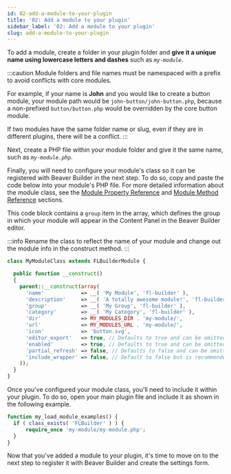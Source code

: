 ```yaml
---
id: 02-add-a-module-to-your-plugin
title: '02: Add a module to your plugin'
sidebar_label: '02: Add a module to your plugin'
slug: add-a-module-to-your-plugin
---
```


To add a module, create a folder in your plugin folder and **give it a unique name using lowercase letters and dashes** such as _`my-module`_.

:::caution
Module folders and file names must be namespaced with a prefix to avoid conflicts with core modules.  

For example, if your name is **John** and you would like to create a button module, your module path
would be `john-button/john-button.php`, because a non-prefixed `button/button.php` would be overridden by the core button module.

If two modules have the same folder name or slug, even if they are in different plugins, there will be
a conflict.
:::

Next, create a PHP file within your module folder and give it the same name, such as _`my-module.php`_.

Finally, you will need to configure your module's class so it can be registered with Beaver Builder in the next step. To do so, copy and paste the code below into your module's PHP file. For more detailed information about the module class, see the [Module Property Reference](08-module-property-reference.md) and [Module Method Reference](09-module-method-reference.md) sections.

This code block contains a `group` item in the array, which defines the group in which your module will appear in the Content Panel in the Beaver Builder editor.

:::info
Rename the class to reflect the name of your module and change out the module info in the construct method.
:::

```php
class MyModuleClass extends FLBuilderModule {

  public function __construct()
  {
    parent::__construct(array(
      'name'            => __( 'My Module', 'fl-builder' ),
      'description'     => __( 'A totally awesome module!', 'fl-builder' ),
      'group'           => __( 'My Group', 'fl-builder' ),
      'category'        => __( 'My Category', 'fl-builder' ),
      'dir'             => MY_MODULES_DIR . 'my-module/',
      'url'             => MY_MODULES_URL . 'my-module/',
      'icon'            => 'button.svg',
      'editor_export'   => true, // Defaults to true and can be omitted.
      'enabled'         => true, // Defaults to true and can be omitted.
      'partial_refresh' => false, // Defaults to false and can be omitted.
      'include_wrapper' => false, // Default to false but is recommended to be set to true
    ));
  }
}
```

Once you've configured your module class, you'll need to include it within your plugin. To do so, open your main plugin file and include it as shown in the following example.

```php
function my_load_module_examples() {
  if ( class_exists( 'FLBuilder' ) ) {
      require_once 'my-module/my-module.php';
  }
}
```


Now that you've added a module to your plugin, it's time to move on to the next step to register it with Beaver Builder and create the settings form.
